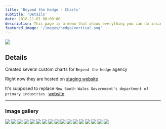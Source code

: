 ```yaml
---
title: 'Beyond the hedge - Charts'
subtitle: 'Details'
date: 2018-11-01 00:00:00
description: This page is a demo that shows everything you can do inside portfolio and blog posts.
featured_image: '/images/hedge/vertical.png'
---
```


![](/images/hedge/4.png)

## Details





 Created several  custom charts for   ```Beyond the hedge``` agency 


Right now they are hosted on [staging website](http://pdi2018.bthstaging2.net/pages/homepage.php)


It's supposed to replace  `New South Wales Government's department of primary industries ` 
[website](https://www.dpi.nsw.gov.au/agriculture)

---

### Image gallery


<div class="gallery" data-columns="3">
	<img src="/images/hedge/1.png">
	<img src="/images/hedge/2.png">
	<img src="/images/hedge/3.png">
	<img src="/images/hedge/4.png">
	<img src="/images/hedge/5.png">
	<img src="/images/hedge/6.png">
	<img src="/images/hedge/7.png">
	<img src="/images/hedge/8.png">
	<img src="/images/hedge/9.png">
	<img src="/images/hedge/10.png">
	<img src="/images/hedge/11.png">
	<img src="/images/hedge/12.png">
	<img src="/images/hedge/13.png">
	<img src="/images/hedge/14.png">
	<img src="/images/hedge/15.png">
	<img src="/images/hedge/16.png">
	<img src="/images/hedge/17.png">
	
</div>



